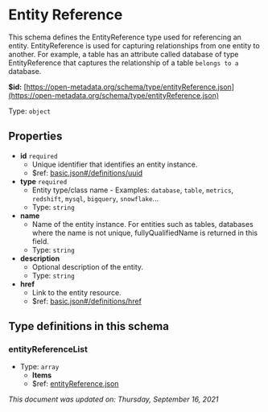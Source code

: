 # Entity Reference

This schema defines the EntityReference type used for referencing an entity. EntityReference is used for capturing relationships from one entity to another. For example, a table has an attribute called database of type EntityReference that captures the relationship of a table `belongs to a` database.

**$id:** [https://open-metadata.org/schema/type/entityReference.json](https://open-metadata.org/schema/type/entityReference.json)

Type: `object`

## Properties

* **id** `required`
  * Unique identifier that identifies an entity instance.
  * $ref: [basic.json\#/definitions/uuid](basic.md#uuid)
* **type** `required`
  * Entity type/class name - Examples: `database`, `table`, `metrics`, `redshift`, `mysql`, `bigquery`, `snowflake`...
  * Type: `string`
* **name**
  * Name of the entity instance. For entities such as tables, databases where the name is not unique, fullyQualifiedName is returned in this field.
  * Type: `string`
* **description**
  * Optional description of the entity.
  * Type: `string`
* **href**
  * Link to the entity resource.
  * $ref: [basic.json\#/definitions/href](basic.md#href)

## Type definitions in this schema

### entityReferenceList

* Type: `array`
  * **Items**
  * $ref: [entityReference.json](entityreference.md)

_This document was updated on: Thursday, September 16, 2021_

